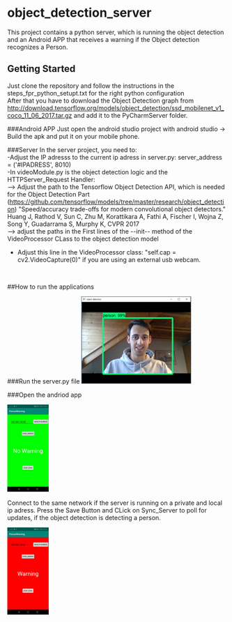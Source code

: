 # object_detection_server
This project contains a python server, which is running the object detection and an Android APP that receives a warning
if the Object detection recognizes a Person.

## Getting Started
Just clone the repository and follow the instructions in the steps_fpr_python_setupt.txt for the right python configuration <br>
After that you have to download the Object Detection graph from http://download.tensorflow.org/models/object_detection/ssd_mobilenet_v1_coco_11_06_2017.tar.gz
and add it to the PyCharmServer folder.

###Android APP
Just open the android studio project with android studio -> Build the apk and put it on your mobile phone.

###Server
In the server project, you need to:<br>
-Adjust the IP adresss to the current ip adress in server.py: server_address = ('#IPADRESS', 8010)<br>
-In videoModule.py is the object detection logic and the HTTPServer_Request Handler:<br>
--> Adjust the path to the Tensorflow Object Detection API, which is needed for the Object Detection Part (https://github.com/tensorflow/models/tree/master/research/object_detection)
"Speed/accuracy trade-offs for modern convolutional object detectors."
Huang J, Rathod V, Sun C, Zhu M, Korattikara A, Fathi A, Fischer I, Wojna Z,
Song Y, Guadarrama S, Murphy K, CVPR 2017 <br>
--> adjust the paths in the First lines of the --init-- method of the VideoProcessor CLass to the object detection model <br>
- Adjust this line in the VideoProcessor class: "self.cap = cv2.VideoCapture(0)" if you are using an external usb webcam. 
<br>

##How to run the applications

###Run the server.py file
<img src="Res_Github/Person_detected.PNG" height="200px" title="Object Detection Running"> <br>

###Open the andriod app

<img src="Res_Github/NoWarning.jpeg" height="200px" title="App View"> <br>

Connect to the same network if the server is running on a private and local ip adress. Press the Save Button and CLick on Sync_Server to 
poll for updates, if the object detection is detecting a person. <br>

<img src="Res_Github/Warning.jpeg" height="200px" title="App View Warning"> <br>

